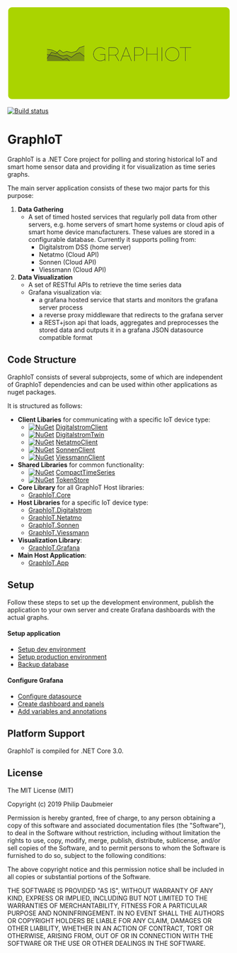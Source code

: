 ![GraphIoT logo](doc/img/graphiot_logo.svg)

[![Build status](https://ci.appveyor.com/api/projects/status/mj67oe2c9wfkv2ld/branch/master?svg=true)](https://ci.appveyor.com/project/philipdaubmeier/graphiot/branch/master)

# GraphIoT

GraphIoT is a .NET Core project for polling and storing historical IoT and smart home sensor data and providing it for visualization as time series graphs.

The main server application consists of these two major parts for this purpose:

1. **Data Gathering**
    * A set of timed hosted services that regularly poll data from other servers, e.g. home servers of smart home systems or cloud apis of smart home device manufacturers. These values are stored in a configurable database. Currently it supports polling from:
        * Digitalstrom DSS (home server)
        * Netatmo (Cloud API)
        * Sonnen (Cloud API)
        * Viessmann (Cloud API)
2. **Data Visualization**
    * A set of RESTful APIs to retrieve the time series data
    * Grafana visualization via:
        * a grafana hosted service that starts and monitors the grafana server process
        * a reverse proxy middleware that redirects to the grafana server
        * a REST+json api that loads, aggregates and preprocesses the stored data and outputs it in a grafana JSON datasource compatible format

## Code Structure

GraphIoT consists of several subprojects, some of which are independent of GraphIoT dependencies and can be used within other applications as nuget packages.

It is structured as follows:

* **Client Libaries** for communicating with a specific IoT device type:
  * [![NuGet](http://img.shields.io/nuget/v/PhilipDaubmeier.DigitalstromClient.svg?style=flat-square)](https://www.nuget.org/packages/PhilipDaubmeier.DigitalstromClient/) [DigitalstromClient](src/DigitalstromClient)
  * [![NuGet](http://img.shields.io/nuget/v/PhilipDaubmeier.DigitalstromTwin.svg?style=flat-square)](https://www.nuget.org/packages/PhilipDaubmeier.DigitalstromTwin/) [DigitalstromTwin](src/DigitalstromTwin)
  * [![NuGet](http://img.shields.io/nuget/v/PhilipDaubmeier.NetatmoClient.svg?style=flat-square)](https://www.nuget.org/packages/PhilipDaubmeier.NetatmoClient/) [NetatmoClient](src/NetatmoClient)
  * [![NuGet](http://img.shields.io/nuget/v/PhilipDaubmeier.SonnenClient.svg?style=flat-square)](https://www.nuget.org/packages/PhilipDaubmeier.SonnenClient/) [SonnenClient](src/SonnenClient)
  * [![NuGet](http://img.shields.io/nuget/v/PhilipDaubmeier.ViessmannClient.svg?style=flat-square)](https://www.nuget.org/packages/PhilipDaubmeier.ViessmannClient/) [ViessmannClient](src/ViessmannClient)
* **Shared Libraries** for common functionality:
  * [![NuGet](http://img.shields.io/nuget/v/PhilipDaubmeier.CompactTimeSeries.svg?style=flat-square)](https://www.nuget.org/packages/PhilipDaubmeier.CompactTimeSeries/) [CompactTimeSeries](src/CompactTimeSeries)
  * [![NuGet](http://img.shields.io/nuget/v/PhilipDaubmeier.TokenStore.svg?style=flat-square)](https://www.nuget.org/packages/PhilipDaubmeier.TokenStore/) [TokenStore](src/TokenStore)
* **Core Library** for all GraphIoT Host libraries:
  * [GraphIoT.Core](src/GraphIoT.Core)
* **Host Libraries** for a specific IoT device type:
  * [GraphIoT.Digitalstrom](src/GraphIoT.Digitalstrom)
  * [GraphIoT.Netatmo](src/GraphIoT.Netatmo)
  * [GraphIoT.Sonnen](src/GraphIoT.Sonnen)
  * [GraphIoT.Viessmann](src/GraphIoT.Viessmann)
* **Visualization Library**:
  * [GraphIoT.Grafana](src/GraphIoT.Grafana)
* **Main Host Application**:
  * [GraphIoT.App](src/GraphIoT.App)

## Setup

Follow these steps to set up the development environment, publish the application to your own server and create Grafana dashboards with the actual graphs.

#### Setup application

* [Setup dev environment](doc/setup/setup_development.md)
* [Setup production environment](doc/setup/setup_production.md)
* [Backup database](doc/setup/backup_database.md)

#### Configure Grafana

* [Configure datasource](doc/grafana/configure_datasource.md)
* [Create dashboard and panels](doc/grafana/configure_dashboard.md)
* [Add variables and annotations](doc/grafana/configure_variables_annotations.md)

## Platform Support

GraphIoT is compiled for .NET Core 3.0.

## License

The MIT License (MIT)

Copyright (c) 2019 Philip Daubmeier

Permission is hereby granted, free of charge, to any person obtaining a copy
of this software and associated documentation files (the "Software"), to deal
in the Software without restriction, including without limitation the rights
to use, copy, modify, merge, publish, distribute, sublicense, and/or sell
copies of the Software, and to permit persons to whom the Software is
furnished to do so, subject to the following conditions:

The above copyright notice and this permission notice shall be included in all
copies or substantial portions of the Software.

THE SOFTWARE IS PROVIDED "AS IS", WITHOUT WARRANTY OF ANY KIND, EXPRESS OR
IMPLIED, INCLUDING BUT NOT LIMITED TO THE WARRANTIES OF MERCHANTABILITY,
FITNESS FOR A PARTICULAR PURPOSE AND NONINFRINGEMENT. IN NO EVENT SHALL THE
AUTHORS OR COPYRIGHT HOLDERS BE LIABLE FOR ANY CLAIM, DAMAGES OR OTHER
LIABILITY, WHETHER IN AN ACTION OF CONTRACT, TORT OR OTHERWISE, ARISING FROM,
OUT OF OR IN CONNECTION WITH THE SOFTWARE OR THE USE OR OTHER DEALINGS IN THE
SOFTWARE.

